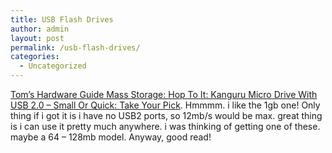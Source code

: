 ```yaml
---
title: USB Flash Drives
author: admin
layout: post
permalink: /usb-flash-drives/
categories:
  - Uncategorized
---
```

[Tom&#8217;s Hardware Guide Mass Storage: Hop To It: Kanguru Micro Drive With USB 2.0 &#8211; Small Or Quick: Take Your Pick][1]. Hmmmm. i like the 1gb one! Only thing if i got it is i have no USB2 ports, so 12mb/s would be max. great thing is i can use it pretty much anywhere. i was thinking of getting one of these. maybe a 64 &#8211; 128mb model. Anyway, good read!

 [1]: http://www.tomshardware.com/storage/20030327/index.html "Tom's Hardware Guide Mass Storage: Hop To It: Kanguru Micro Drive With USB 2.0 - Small Or Quick: Take Your Pick"